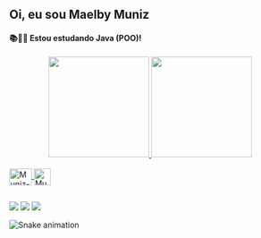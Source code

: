 ## Oi, eu sou Maelby Muniz
#### 📚📕📖 Estou estudando Java (POO)!

<div align="center">
  <a href="https://github.com/maelby">
  <img height="180em" src="https://github-readme-stats.vercel.app/api?username=maelby&show_icons=true&theme=dracula&include_all_commits=true&count_private=true"/>
  <img height="180em" src="https://github-readme-stats.vercel.app/api/top-langs/?username=maelby&layout=compact&langs_count=7&theme=dracula"/>
</div>
<div style="display: inline_block"><br>
  <img align="center" alt="Muniz-Java" height="30" width="40" src="https://cdn.jsdelivr.net/gh/devicons/devicon/icons/java/java-original.svg" />
  <img align="center" alt="Muniz-Eclipse" height="30" width="30" src= "https://user-images.githubusercontent.com/11943860/46922575-7017cf80-cfe1-11e8-845a-0cd198fb546c.png"
</div>
  
  ##
 
<div> 
  <a href = "mailto:maelbymuniz@gmail.com"><img src="https://img.shields.io/badge/Gmail-D14836?style=for-the-badge&logo=gmail&logoColor=white" target="_blank"></a>
  <a href="https://www.linkedin.com/in/maelbymuniz" target="_blank"><img src="https://img.shields.io/badge/-LinkedIn-%230077B5?style=for-the-badge&logo=linkedin&logoColor=white" target="_blank"></a> 
  <a href="https://instagram.com/maelbymuniz" target="_blank"><img src="https://img.shields.io/badge/-Instagram-%23E4405F?style=for-the-badge&logo=instagram&logoColor=white" target="_blank"></a>
  
  ![Snake animation](https://github.com/maelbymuniz/maelbymuniz/blob/output/github-contribution-grid-snake.svg)
 
</div>

